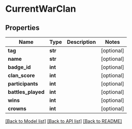 # CurrentWarClan

## Properties
Name | Type | Description | Notes
------------ | ------------- | ------------- | -------------
**tag** | **str** |  | [optional] 
**name** | **str** |  | [optional] 
**badge_id** | **int** |  | [optional] 
**clan_score** | **int** |  | [optional] 
**participants** | **int** |  | [optional] 
**battles_played** | **int** |  | [optional] 
**wins** | **int** |  | [optional] 
**crowns** | **int** |  | [optional] 

[[Back to Model list]](../README.md#documentation-for-models) [[Back to API list]](../README.md#documentation-for-api-endpoints) [[Back to README]](../README.md)


